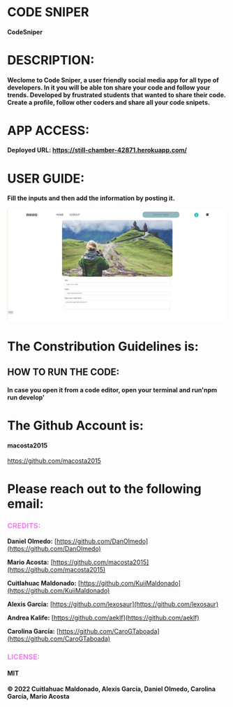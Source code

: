 # CODE SNIPER
#### CodeSniper

# DESCRIPTION:
#### Weclome to Code Sniper, a user friendly social media app for all type of developers. In it you will be able ton share your code and follow your trends. Developed by frustrated students that wanted to share their code. Create a profile, follow other coders and share all your code snipets. 

# APP ACCESS:
#### Deployed URL: https://still-chamber-42871.herokuapp.com/

# USER GUIDE: 
#### Fill the inputs and then add the information by posting it. 
![mainpage](./assets/UserGuide_write.png)



# The Constribution Guidelines is:
## HOW TO RUN THE CODE:
#### In case you open it from a code editor, open your terminal and run'npm run develop'

# The Github Account is:
#### macosta2015
https://github.com/macosta2015

# Please reach out to the following email:

### <span style="color:violet">CREDITS:</span>

**Daniel Olmedo:** [https://github.com/DanOlmedo](https://github.com/DanOlmedo)

**Mario Acosta:** [https://github.com/macosta2015](https://github.com/macosta2015)

**Cuitlahuac Maldonado:** [https://github.com/KuiiMaldonado](https://github.com/KuiiMaldonado)

**Alexis García:** [https://github.com/lexosaur](https://github.com/lexosaur)

**Andrea Kalife:** [https://github.com/aeklf](https://github.com/aeklf)

**Carolina García:** [https://github.com/CaroGTaboada](https://github.com/CaroGTaboada)


### <span style="color:violet">LICENSE:</span>
#### MIT

**© 2022 Cuitlahuac Maldonado, Alexis García, Daniel Olmedo, Carolina García, Mario Acosta**
